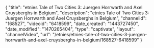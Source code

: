 {
    "title": "etnies Tale of Two Cities 3: Juergen Horrwarth and Axel Cruysberghs in Belgium",
    "description": "etnies Tale of Two Cities 3: Juergen Horrwarth and Axel Cruysberghs in Belgium",
    "channelid": "168527",
    "videoid": "6418599",
    "date_created": "1443727450",
    "date_modified": "1470265404",
    "type": "captivate",
    "layout": "channelVideo",
    "url": "\/etnies\/etnies-tale-of-two-cities-3-juergen-horrwarth-and-axel-cruysberghs-in-belgium\/168527-6418599"
}
